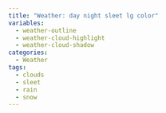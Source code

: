 ```yaml
---
title: "Weather: day night sleet lg color"
variables:
  - weather-outline
  - weather-cloud-highlight
  - weather-cloud-shadow
categories:
  - Weather
tags:
  - clouds
  - sleet
  - rain
  - snow
---
```

